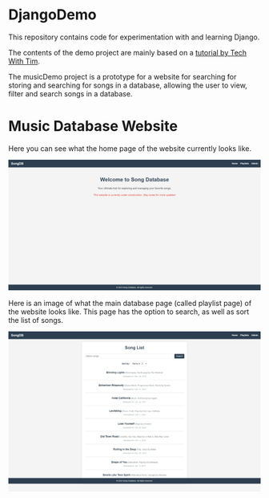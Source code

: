 # DjangoDemo

This repository contains code for experimentation with and learning Django.

The contents of the demo project are mainly based on a [tutorial by Tech With Tim](https://www.youtube.com/watch?v=nGIg40xs9e4).

The musicDemo project is a prototype for a website for searching for storing and searching for songs in a database, allowing the user to view, filter and search songs in a database.

# Music Database Website
Here you can see what the home page of the website currently looks like.

![Website Home Page](https://github.com/maxbartrip/DjangoDemo/blob/main/readmeImages/Home.png)

Here is an image of what the main database page (called playlist page) of the website looks like. This page has the option to search, as well as sort the list of songs.

![Playlist Page](https://github.com/maxbartrip/DjangoDemo/blob/main/readmeImages/PlaylistDefault.png)